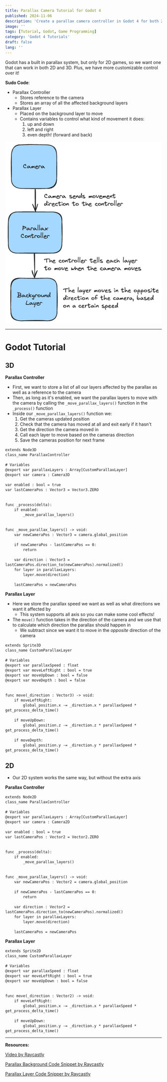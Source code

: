 ```yaml
---
title: Parallax Camera Tutorial for Godot 4
published: 2024-11-06
description: 'Create a parallax camera controller in Godot 4 for both 2D and 3D'
image: ''
tags: [Tutorial, Godot, Game Programming]
category: 'Godot 4 Tutorials'
draft: false
lang: ''
---
```

Godot has a built in parallax system, but only for 2D games, so we want one that can work in both 2D and 3D. Plus, we have more customizable control over it!

**Sudo Code**:
- Parallax Controller
	- Stores reference to the camera
	- Stores an array of all the affected background layers
- Parallax Layer
	- Placed on the background layer to move
	- Contains variables to control what kind of movement it does:
        1. up and down
        2. left and right
        3. even depth! (forward and back)

![](src/assets/images/godot_4_tutorials/ParallaxBackgroundDrawing.excalidrawBK.png)

---

# Godot Tutorial

## 3D

**Parallax Controller**

- First, we want to store a list of all our layers affected by the parallax as well as a reference to the camera
- Then, as long as it's enabled, we want the parallax layers to move with the camera by calling the `_move_parallax_layers()` function in the `_process()` function
- Inside our `_move_parallax_layers()` function we:
    1. Get the cameras updated position
    2. Check that the camera has moved at all and exit early if it hasn't
    3. Get the direction the camera moved in
    4. Call each layer to move based on the cameras direction
    5. Save the cameras position for next frame

```gdscript
extends Node3D
class_name ParallaxController

# Variables
@export var parallaxLayers : Array[CustomParallaxLayer]
@export var camera : Camera3D

var enabled : bool = true
var lastCameraPos : Vector3 = Vector3.ZERO


func _process(delta):
	if enabled:
		_move_parallax_layers()


func _move_parallax_layers() -> void:
	var newCameraPos : Vector3 = camera.global_position

	if newCameraPos - lastCameraPos == 0:
		return

	var direction : Vector3 = lastCameraPos.direction_to(newCameraPos).normalized()
	for layer in parallaxLayers:
		layer.move(direction)

	lastCameraPos = newCameraPos
```

**Parallax Layer**

- Here we store the parallax speed we want as well as what directions we want it affected by
    - This system supports all axis so you can make some cool effects!
- The `move()` function takes in the direction of the camera and we use that to calculate which direction the parallax should happen in
    - We subtract since we want it to move in the *opposite* direction of the camera

```gdscript
extends Sprite3D
class_name CustomParallaxLayer

# Variables
@export var parallaxSpeed : float
@export var moveLeftRight : bool = true
@export var moveUpDown : bool = false
@export var moveDepth : bool = false


func move(_direction : Vector3) -> void:
	if moveLeftRight:
		global_position.x -= _direction.x * parallaxSpeed * get_process_delta_time()

	if moveUpDown:
		global_position.z -= _direction.z * parallaxSpeed * get_process_delta_time()

	if moveDepth:
		global_position.y -= _direction.y * parallaxSpeed * get_process_delta_time()
```

## 2D

- Our 2D system works the same way, but without the extra axis

**Parallax Controller**
```gdscript
extends Node2D
class_name ParallaxController

# Variables
@export var parallaxLayers : Array[CustomParallaxLayer]
@export var camera : Camera2D

var enabled : bool = true
var lastCameraPos : Vector2 = Vector2.ZERO


func _process(delta):
	if enabled:
		_move_parallax_layers()


func _move_parallax_layers() -> void:
	var newCameraPos : Vector2 = camera.global_position

	if newCameraPos - lastCameraPos == 0:
		return

	var direction : Vector2 = lastCameraPos.direction_to(newCameraPos).normalized()
	for layer in parallaxLayers:
		layer.move(direction)

	lastCameraPos = newCameraPos
```

**Parallax Layer**
```gdscript
extends Sprite2D
class_name CustomParallaxLayer

# Variables
@export var parallaxSpeed : float
@export var moveLeftRight : bool = true
@export var moveUpDown : bool = false


func move(_direction : Vector2) -> void:
	if moveLeftRight:
		global_position.x -= _direction.x * parallaxSpeed * get_process_delta_time()

	if moveUpDown:
		global_position.y -= _direction.y * parallaxSpeed * get_process_delta_time()
```

---

**Resources:**

[Video by Raycastly](https://www.youtube.com/watch?v=MEy-kIGE-lI)

[Parallax Background Code Snippet by Raycastly](https://pastebin.com/DG5jcAMZ)

[Parallax Layer Code Snipper by Raycastly](https://pastebin.com/ZniykeGz)